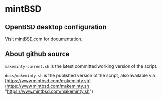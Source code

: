 # mintBSD
## OpenBSD desktop configuration
Visit [mintBSD.com](https://mintBSD.com "mintBSD") for documentation.
## About github source
`makeminty-current.sh` is the latest committed working version of the script.

`docs/makeminty.sh` is the published version of the script, also available via [https://www.mintbsd.com/makeminty.sh](https://www.mintbsd.com/makeminty.sh "https://www.mintbsd.com/makeminty.sh")
